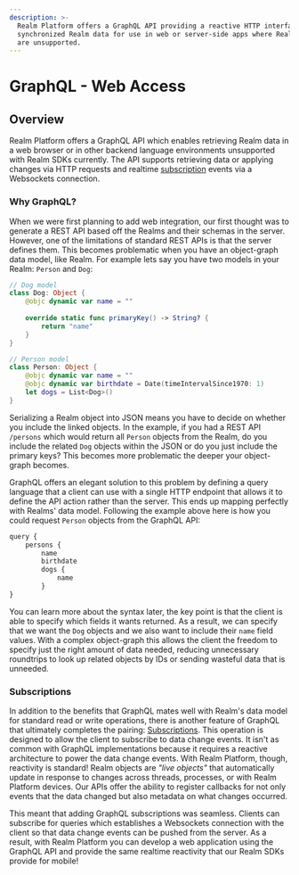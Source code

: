 ```yaml
---
description: >-
  Realm Platform offers a GraphQL API providing a reactive HTTP interface into
  synchronized Realm data for use in web or server-side apps where Realm SDKs
  are unsupported.
---
```


# GraphQL - Web Access

## Overview

Realm Platform offers a GraphQL API which enables retrieving Realm data in a web browser or in other backend language environments unsupported with Realm SDKs currently. The API supports retrieving data or applying changes via HTTP requests and realtime [subscription](https://github.com/facebook/graphql/blob/master/rfcs/Subscriptions.md) events via a Websockets connection.

### Why GraphQL?

When we were first planning to add web integration, our first thought was to generate a REST API based off the Realms and their schemas in the server. However, one of the limitations of standard REST APIs is that the server defines them. This becomes problematic when you have an object-graph data model, like Realm. For example lets say you have two models in your Realm: `Person` and `Dog`:

```swift
// Dog model
class Dog: Object {
    @objc dynamic var name = ""
    
    override static func primaryKey() -> String? {
        return "name"
    }
}

// Person model
class Person: Object {
    @objc dynamic var name = ""
    @objc dynamic var birthdate = Date(timeIntervalSince1970: 1)
    let dogs = List<Dog>()
}
```

Serializing a Realm object into JSON means you have to decide on whether you include the linked objects. In the example, if you had a REST API `/persons` which would return all `Person` objects from the Realm, do you include the related `Dog` objects within the JSON or do you just include the primary keys? This becomes more problematic the deeper your object-graph becomes.

GraphQL offers an elegant solution to this problem by defining a query language that a client can use with a single HTTP endpoint that allows it to define the API action rather than the server. This ends up mapping perfectly with Realms' data model. Following the example above here is how you could request `Person` objects from the GraphQL API:

```javascript
query {
    persons {
        name
        birthdate
        dogs {
            name        
        }
}
```

You can learn more about the syntax later, the key point is that the client is able to specify which fields it wants returned. As a result, we can specify that we want the `Dog` objects and we also want to include their `name` field values. With a complex object-graph this allows the client the freedom to specify just the right amount of data needed, reducing unnecessary roundtrips to look up related objects by IDs or sending wasteful data that is unneeded.

### Subscriptions

In addition to the benefits that GraphQL mates well with Realm's data model for standard read or write operations, there is another feature of GraphQL that ultimately completes the pairing: [Subscriptions](http://graphql.org/blog/subscriptions-in-graphql-and-relay/). This operation is designed to allow the client to subscribe to data change events. It isn't as common with GraphQL implementations because it requires a reactive architecture to power the data change events. With Realm Platform, though, reactivity is standard! Realm objects are _"live objects"_ that automatically update in response to changes across threads, processes, or with Realm Platform devices. Our APIs offer the ability to register callbacks for not only events that the data changed but also metadata on what changes occurred.

This meant that adding GraphQL subscriptions was seamless. Clients can subscribe for queries which establishes a Websockets connection with the client so that data change events can be pushed from the server. As a result, with Realm Platform you can develop a web application using the GraphQL API and provide the same realtime reactivity that our Realm SDKs provide for mobile!

